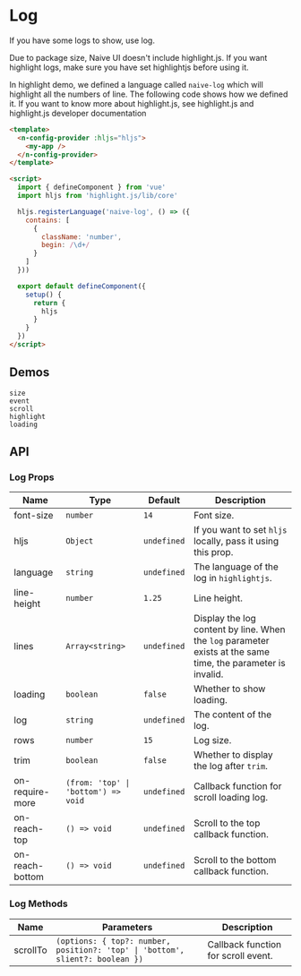 # Log

<!--single-column-->

If you have some logs to show, use log.

<n-alert title="Note" type="warning" style="margin-bottom: 16px;">
  Due to package size, Naive UI doesn't include highlight.js. If you want highlight logs, make sure you have set highlightjs before using it.
</n-alert>

In highlight demo, we defined a language called `naive-log` which will highlight all the numbers of line. The following code shows how we defined it. If you want to know more about highlight.js, see <n-a href="https://highlightjs.org/" target="_blank">highlight.js</n-a> and <n-a href="https://highlightjs.readthedocs.io/en/latest/index.html" target="_blank">highlight.js developer documentation</n-a>

```html
<template>
  <n-config-provider :hljs="hljs">
    <my-app />
  </n-config-provider>
</template>

<script>
  import { defineComponent } from 'vue'
  import hljs from 'highlight.js/lib/core'

  hljs.registerLanguage('naive-log', () => ({
    contains: [
      {
        className: 'number',
        begin: /\d+/
      }
    ]
  }))

  export default defineComponent({
    setup() {
      return {
        hljs
      }
    }
  })
</script>
```

## Demos

```demo
size
event
scroll
highlight
loading
```

## API

### Log Props

| Name | Type | Default | Description |
| --- | --- | --- | --- |
| font-size | `number` | `14` | Font size. |
| hljs | `Object` | `undefined` | If you want to set `hljs` locally, pass it using this prop. |
| language | `string` | `undefined` | The language of the log in `highlightjs`. |
| line-height | `number` | `1.25` | Line height. |
| lines | `Array<string>` | `undefined` | Display the log content by line. When the `log` parameter exists at the same time, the parameter is invalid. |
| loading | `boolean` | `false` | Whether to show loading. |
| log | `string` | `undefined` | The content of the log. |
| rows | `number` | `15` | Log size. |
| trim | `boolean` | `false` | Whether to display the log after `trim`. |
| on-require-more | `(from: 'top' \| 'bottom') => void` | `undefined` | Callback function for scroll loading log. |
| on-reach-top | `() => void` | `undefined` | Scroll to the top callback function. |
| on-reach-bottom | `() => void` | `undefined` | Scroll to the bottom callback function. |

### Log Methods

| Name | Parameters | Description |
| --- | --- | --- |
| scrollTo | `(options: { top?: number, position?: 'top' \| 'bottom', slient?: boolean })` | Callback function for scroll event. |
